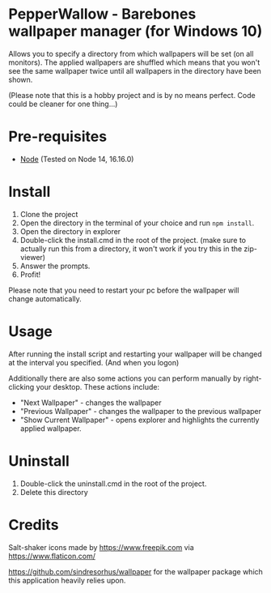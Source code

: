# PepperWallow - Barebones wallpaper manager (for Windows 10)
Allows you to specify a directory from which wallpapers will be set (on all monitors).
The applied wallpapers are shuffled which means that you won't see the same wallpaper twice until all wallpapers in the directory have been shown. 

(Please note that this is a hobby project and is by no means perfect. Code could be cleaner for one thing...)

# Pre-requisites
- [Node](https://nodejs.org/en/download/) (Tested on Node 14, 16.16.0)

# Install
1. Clone the project
2. Open the directory in the terminal of your choice and run `npm install`.
3. Open the directory in explorer
4. Double-click the install.cmd in the root of the project. (make sure to actually run this from a directory, it won't work if you try this in the zip-viewer)
5. Answer the prompts.
6. Profit!

Please note that you need to restart your pc before the wallpaper will change automatically.

# Usage
After running the install script and restarting your wallpaper will be changed at the interval you specified. (And when you logon)

Additionally there are also some actions you can perform manually by right-clicking your desktop.
These actions include:
- "Next Wallpaper" - changes the wallpaper
- "Previous Wallpaper" - changes the wallpaper to the previous wallpaper
- "Show Current Wallpaper" - opens explorer and highlights the currently applied wallpaper.

# Uninstall
1. Double-click the uninstall.cmd in the root of the project.
2. Delete this directory

# Credits
Salt-shaker icons made by https://www.freepik.com via https://www.flaticon.com/

https://github.com/sindresorhus/wallpaper for the wallpaper package which this application heavily relies upon.
